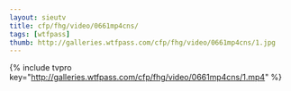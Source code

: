 ```yaml
--- 
layout: sieutv
title: cfp/fhg/video/0661mp4cns/
tags: [wtfpass]
thumb: http://galleries.wtfpass.com/cfp/fhg/video/0661mp4cns/1.jpg
---
```

{% include tvpro key="http://galleries.wtfpass.com/cfp/fhg/video/0661mp4cns/1.mp4" %} 
